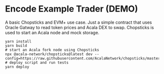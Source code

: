 # Encode Example Trader (DEMO)

A basic Chopsticks and EVM+ use case. Just a simple contract that uses Oracle Gatway to read token prices and Acala DEX to swap. Chopsticks is used to start an Acala node and mock storage.

```shell
yarn install
yarn build
# start an Acala fork node using Chopsticks
npx @acala-network/chopsticks@latest dev --config=https://raw.githubusercontent.com/AcalaNetwork/chopsticks/master/configs/acala.yml
# deploy script and run tests
yarn deploy
```
